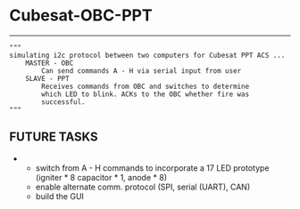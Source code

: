 # Cubesat-OBC-PPT
-------------------------- 
    """ 
    simulating i2c protocol between two computers for Cubesat PPT ACS ...
        MASTER - OBC  
            Can send commands A - H via serial input from user
        SLAVE - PPT
            Receives commands from OBC and switches to determine 
            which LED to blink. ACKs to the OBC whether fire was 
            successful. 
    """


## FUTURE TASKS 
*
    - switch from A - H commands to incorporate a 17 LED prototype (igniter * 8 capacitor * 1, anode * 8)
    - enable alternate comm. protocol (SPI, serial (UART), CAN)
    - build the GUI
